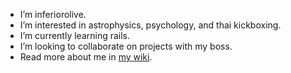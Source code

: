 - I’m inferiorolive.
- I’m interested in astrophysics, psychology, and thai kickboxing. 
- I’m currently learning rails.
- I’m looking to collaborate on projects with my boss. 
- Read more about me in <a href="https://en.wikipedia.org/wiki/Inferior_olivary_nucleus#:~:text=The%20inferior%20olivary%20nucleus%20(ION,regulate%20motor%20coordination%20and%20learning.">my wiki</a>.
